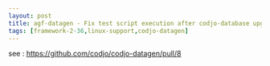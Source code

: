 ```yaml
---
layout: post
title: agf-datagen - Fix test script execution after codjo-database upgrade
tags: [framework-2-36,linux-support,codjo-datagen]
---
```


see : https://github.com/codjo/codjo-datagen/pull/8